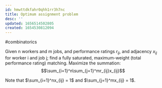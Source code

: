 ```yaml
---
id: hmwttdkfahr0qhh1rr3h7nc
title: Optimum assignment problem
desc: ''
updated: 1656514502805
created: 1654530812094
---
```

#combinatorics 

Given n workers and m jobs, and performance ratings $r_{ij}$, and adjacency $x_{ij}$ for worker i and job j; find a fully saturated, maximum-weight (total performance rating) matching.
Maximize the summation:
$$\sum_{i=1}^n\sum_{j=1}^mr_{ij}x_{ij}$$

Note that $\sum_{i=1}^nx_{ij} = 1$ and $\sum_{j=1}^mx_{ij} = 1$.
